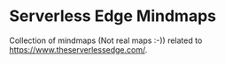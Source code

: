 # Serverless Edge Mindmaps

Collection of mindmaps (Not real maps :-)) related to https://www.theserverlessedge.com/.
